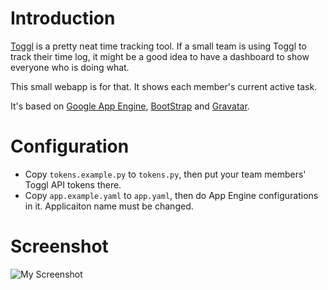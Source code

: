 # Introduction

[Toggl](http://www.toggl.com) is a pretty neat time tracking tool. If a small team is using Toggl to track their time log, it might be a good idea to have a dashboard to show everyone who is doing what.

This small webapp is for that. It shows each member's current active task.

It's based on [Google App Engine](https://developers.google.com/appengine/), [BootStrap](http://twitter.github.com/bootstrap/) and [Gravatar](http://gravatar.com).

# Configuration 

* Copy `tokens.example.py` to `tokens.py`, then put your team members' Toggl API tokens there.
* Copy `app.example.yaml` to `app.yaml`, then do App Engine configurations in it. Applicaiton name must be changed.

# Screenshot

![My Screenshot](https://dl.dropbox.com/u/1024516/hosting/TogglDashboard.png)

